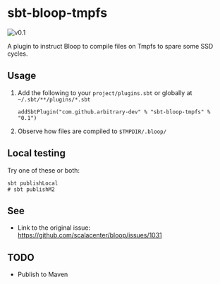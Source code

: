 # sbt-bloop-tmpfs

![v0.1](https://img.shields.io/badge/Maven-v0.1-green)

A plugin to instruct Bloop to compile files on Tmpfs to spare some SSD cycles.

## Usage

1. Add the following to your `project/plugins.sbt` or globally at `~/.sbt/**/plugins/*.sbt`
   ```
   addSbtPlugin("com.github.arbitrary-dev" % "sbt-bloop-tmpfs" % "0.1")
   ```
2. Observe how files are compiled to `$TMPDIR/.bloop/`

## Local testing

Try one of these or both:

```shell
sbt publishLocal
# sbt publishM2
```

## See

- Link to the original issue: https://github.com/scalacenter/bloop/issues/1031

## TODO

- Publish to Maven
